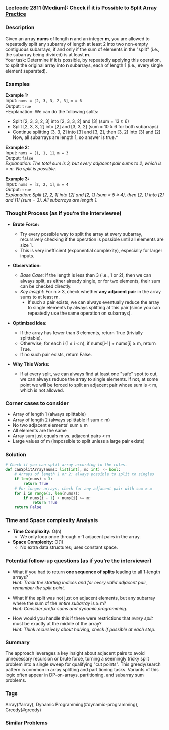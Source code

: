 ### Leetcode 2811 (Medium): Check if it is Possible to Split Array [Practice](https://leetcode.com/problems/check-if-it-is-possible-to-split-array)

### Description  
Given an array **nums** of length **n** and an integer **m**, you are allowed to repeatedly split any subarray of length at least 2 into two non-empty contiguous subarrays, if and only if the sum of elements in the "split" (i.e., the subarray being divided) is at least **m**.  
Your task: Determine if it is possible, by repeatedly applying this operation, to split the original array into **n** subarrays, each of length 1 (i.e., every single element separated).

### Examples  

**Example 1:**  
Input: `nums = [2, 3, 3, 2, 3]`, `m = 6`  
Output: `true`  
*Explanation: We can do the following splits:  
- Split [2, 3, 3, 2, 3] into [2, 3, 3, 2] and [3] (sum = 13 ≥ 6)  
- Split [2, 3, 3, 2] into [2] and [3, 3, 2] (sum = 10 ≥ 6 for both subarrays)  
- Continue splitting [3, 3, 2] into [3] and [3, 2], then [3, 2] into [3] and [2]  
Now, all subarrays are length 1, so answer is true.*

**Example 2:**  
Input: `nums = [1, 1, 1]`, `m = 3`  
Output: `false`  
*Explanation: The total sum is 3, but every adjacent pair sums to 2, which is < m. No split is possible.*

**Example 3:**  
Input: `nums = [2, 2, 1]`, `m = 4`  
Output: `true`  
*Explanation: Split [2, 2, 1] into [2] and [2, 1] (sum = 5 ≥ 4), then [2, 1] into [2] and [1] (sum = 3). All subarrays are length 1.*

### Thought Process (as if you’re the interviewee)  
- **Brute Force:**  
  - Try every possible way to split the array at every subarray, recursively checking if the operation is possible until all elements are size 1.  
  - This is very inefficient (exponential complexity), especially for larger inputs.

- **Observation:**  
  - *Base Case:* If the length is less than 3 (i.e., 1 or 2), then we can always split, as either already single, or for two elements, their sum can be checked directly.
  - *Key Insight:* For n ≥ 3, check whether **any adjacent pair** in the array sums to at least m.  
    - If such a pair exists, we can always eventually reduce the array to single elements by always splitting at this pair (since you can repeatedly use the same operation on subarrays).

- **Optimized Idea:**  
  - If the array has fewer than 3 elements, return True (trivially splittable).
  - Otherwise, for each i (1 ≤ i < n), if nums[i-1] + nums[i] ≥ m, return True.
  - If no such pair exists, return False.

- **Why This Works:**  
  - If at every split, we can always find at least one "safe" spot to cut, we can always reduce the array to single elements. If not, at some point we will be forced to split an adjacent pair whose sum is < m, which is not allowed.

### Corner cases to consider  
- Array of length 1 (always splittable)
- Array of length 2 (always splittable if sum ≥ m)
- No two adjacent elements' sum ≥ m
- All elements are the same
- Array sum just equals m vs. adjacent pairs < m
- Large values of m (impossible to split unless a large pair exists)

### Solution

```python
# Check if you can split array according to the rules.
def canSplitArray(nums: list[int], m: int) -> bool:
    # Arrays of length 1 or 2: always possible to split to singles
    if len(nums) < 3:
        return True
    # For longer arrays, check for any adjacent pair with sum ≥ m
    for i in range(1, len(nums)):
        if nums[i - 1] + nums[i] >= m:
            return True
    return False
```

### Time and Space complexity Analysis  

- **Time Complexity:** O(n)  
  - We only loop once through n-1 adjacent pairs in the array.
- **Space Complexity:** O(1)  
  - No extra data structures; uses constant space.

### Potential follow-up questions (as if you’re the interviewer)  

- What if you had to return **one sequence of splits** leading to all 1-length arrays?  
  *Hint: Track the starting indices and for every valid adjacent pair, remember the split point.*

- What if the split was not just on adjacent elements, but any subarray where the sum of the *entire subarray* is ≥ m?  
  *Hint: Consider prefix sums and dynamic programming.*

- How would you handle this if there were restrictions that *every split* must be exactly at the middle of the array?  
  *Hint: Think recursively about halving, check if possible at each step.*

### Summary
The approach leverages a key insight about adjacent pairs to avoid unnecessary recursion or brute force, turning a seemingly tricky split problem into a single sweep for qualifying "cut points". This greedy/search pattern is common in array splitting and partitioning tasks. Variants of this logic often appear in DP-on-arrays, partitioning, and subarray sum problems.

### Tags
Array(#array), Dynamic Programming(#dynamic-programming), Greedy(#greedy)

### Similar Problems
